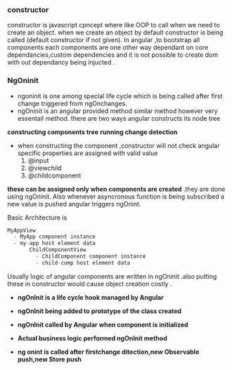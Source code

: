 ### constructor
constructor is javascript cpncept where like OOP to call when we need to create an object.
when we create an object by default constructor is being called (default constructor if not given).
In angular ,to bootstrap all components each components are one other way dependant on core dependancies,custom dependencies and it is not possible to create dom with out dependancy being injucted .

### NgOninit
* ngoninit is one among special life cycle which is being called after first change         triggered from ngOnchanges.
* ngOninit is an angular provided method similar method however very essentail method.
    there are two ways angular constructs its node tree

**constructing components tree**
**running change detection**

*  when constructing the component ,constructor will not check angular specific              properties are assigned with valid value
    1.  @input
    2.  @viewchild
    3.  @childcomponent 

**these can be assigned only when components are created** .they are done using ngOninit.
Also whenever asyncronous function is being subscribed a new value is pushed angular triggers ngOnint.

Basic Architecture is 

```javascript
MyAppView
  - MyApp component instance
  - my-app host element data
       ChildComponentView
         - ChildComponent component instance
         - child-comp host element data
```
Usually logic of angular components are written in ngOninit .also putting these in constructor would cause object creation costly .

* **ngOnInit is a life cycle hook managed by Angular**

* **ngOnInit being added to prototype of the class created**

* **ngOnInit called by Angular when component is initialized**

* **Actual business logic performed ngOnInit method**

* **ng onint is called after firstchange ditection,new Observable push,new Store push**
